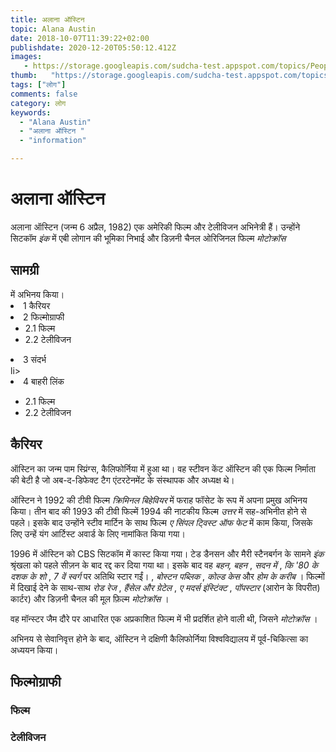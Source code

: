 ```yaml
---
title: अलाना ऑस्टिन 
topic: Alana Austin
date: 2018-10-07T11:39:22+02:00
publishdate: 2020-12-20T05:50:12.412Z
images: 
   - https://storage.googleapis.com/sudcha-test.appspot.com/topics/People/alana_austin/1.jpeg
thumb:   "https://storage.googleapis.com/sudcha-test.appspot.com/topics/People/alana_austin/thumb.jpeg"
tags: ["लोग"]
comments: false
category: लोग
keywords: 
  - "Alana Austin"
  - "अलाना ऑस्टिन "
  - "information"

---
```

<h1> अलाना ऑस्टिन </h1> <p> अलाना ऑस्टिन (जन्म 6 अप्रैल, 1982) एक अमेरिकी फिल्म और टेलीविजन अभिनेत्री हैं। उन्होंने सिटकॉम <i> इंक </i> में एबी लोगान की भूमिका निभाई और डिज़नी चैनल ओरिजिनल फिल्म <i> मोटोक्रॉस </i> </p> <h2> सामग्री </h2 <<ul> में अभिनय किया। <li> 1 कैरियर </li> <li> 2 फिल्मोग्राफी <ul> <li> 2.1 फिल्म </li> <li> 2.2 टेलीविजन </li> </ul> </li> <li> 3 संदर्भ </li> li> <li> 4 बाहरी लिंक </li> </ul> <ul> <li> 2.1 फिल्म </li> <li> 2.2 टेलीविजन </li> </ul> <h2> कैरियर </h2> <p> ऑस्टिन का जन्म पाम स्प्रिंग्स, कैलिफोर्निया में हुआ था। वह स्टीवन केंट ऑस्टिन की एक फिल्म निर्माता की बेटी है जो अब-द-डिफेक्ट टैग एंटरटेनमेंट के संस्थापक और अध्यक्ष थे। </p> <p> ऑस्टिन ने 1992 की टीवी फिल्म <i> क्रिमिनल बिहेवियर </i> में फराह फॉसेट के रूप में अपना प्रमुख अभिनय किया। तीन बाद की 1993 की टीवी फिल्में 1994 की नाटकीय फिल्म <i> उत्तर </i> में सह-अभिनीत होने से पहले। इसके बाद उन्होंने स्टीव मार्टिन के साथ फिल्म <i> ए सिंपल ट्विस्ट ऑफ फेट </i> में काम किया, जिसके लिए उन्हें यंग आर्टिस्ट अवार्ड के लिए नामांकित किया गया। </p> <p> 1996 में ऑस्टिन को CBS सिटकॉम में कास्ट किया गया। टेड डैनसन और मैरी स्टैनबर्गन के सामने <i> इंक </i> श्रृंखला को पहले सीज़न के बाद रद्द कर दिया गया था। इसके बाद वह <i> बहन, बहन </i>, <i> सदन में </i>, <i> कि '80 के दशक के शो </i>, <i> 7 वें स्वर्ग </i> पर अतिथि स्टार गईं। , <i> बोस्टन पब्लिक </i>, <i> कोल्ड केस </i> और <i> होम के करीब </i>। फिल्मों में दिखाई देने के साथ-साथ <i> रोड रेज </i>, <i> हैंसेल और ग्रेटेल </i>, <i> ए मदर्स इंस्टिंक्ट </i>, <i> पॉपस्टार </i> (आरोन के विपरीत) कार्टर) और डिज़नी चैनल की मूल फ़िल्म <i> मोटोक्रॉस </i>। </p> <p> वह मॉन्स्टर जैम दौरे पर आधारित एक अप्रकाशित फिल्म में भी प्रदर्शित होने वाली थी, जिसने <i की अगली कड़ी के रूप में काम किया होगा। > मोटोक्रॉस </i>। </p> <p> अभिनय से सेवानिवृत्त होने के बाद, ऑस्टिन ने दक्षिणी कैलिफोर्निया विश्वविद्यालय में पूर्व-चिकित्सा का अध्ययन किया। </p> <h2> फिल्मोग्राफी </h2> <h3> फिल्म </h3 > <h3> टेलीविजन </h3> 